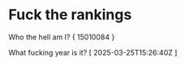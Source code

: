 # Fuck the rankings

Who the hell am I?
{ 15010084 }

What fucking year is it?
[ 2025-03-25T15:26:40Z ]
